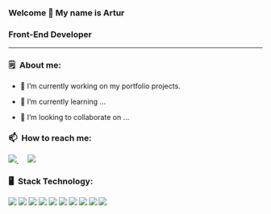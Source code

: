 ### Welcome 👋 My name is Artur

### Front-End Developer
<hr/>

### 🗒&ensp;About me:

- 🔭 I’m currently working on my portfolio projects.

- 🌱 I’m currently learning ...

- 👯 I’m looking to collaborate on ...

### 📫&ensp;How to reach me: 

  <div align="left">
    <a href="https://www.linkedin.com/in/artur-saganowski-b500aa244/">
      <img src="https://img.shields.io/badge/LinkedIn-0077B5?style=for-the-badge&logo=linkedin&logoColor=white" />
    </a>&emsp;
    <a href="https://www.linkedin.com/in/artur-saganowski-b500aa244/">
      <img src="https://img.shields.io/badge/Gmail-D14836?style=for-the-badge&logo=gmail&logoColor=white" />
    </a>
  </div>

### 🖥&ensp;Stack Technology:

<div align="left">
  <img src="https://img.icons8.com/color/48/null/react-native.png" />
  <img src="https://img.icons8.com/color/48/null/javascript--v1.png"/>
  <img src="https://img.icons8.com/color/48/null/typescript.png"/>
  <img src="https://img.icons8.com/color/48/null/sass.png"/>
  <img src="https://img.icons8.com/color/48/null/html-5--v1.png"/>
  <img src="https://img.icons8.com/color/48/null/css3.png"/>
  <img src="https://img.icons8.com/color/48/null/git.png"/>
  <img src="https://img.icons8.com/color/48/null/github--v1.png"/>
  <img src="https://img.icons8.com/color/48/null/nodejs.png"/>
  <img src="https://img.icons8.com/color/48/null/visual-studio--v1.png" />
</div>
<!--
26
**asaganowski/asaganowski** is a ✨ _special_ ✨ repository because its `README.md` (this file) appears on your GitHub profile.
27
​
28
Here are some ideas to get you started:
29
​
30
- 🔭 I’m currently working on ...
31
- 🌱 I’m currently learning ...
32
- 👯 I’m looking to collaborate on ...
33
- 🤔 I’m looking for help with ...
34
- 💬 Ask me about ...
35
- 📫 How to reach me: ...
36
- 😄 Pronouns: ...
37
- ⚡ Fun fact: ...
38
-->
